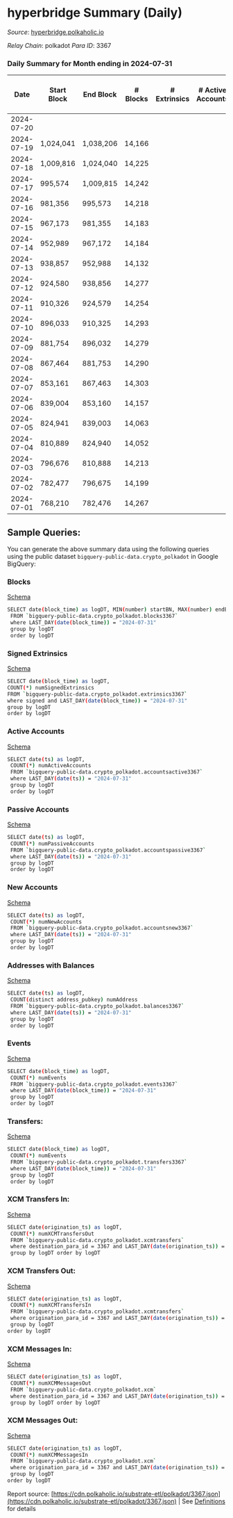 # hyperbridge Summary (Daily)

_Source_: [hyperbridge.polkaholic.io](https://hyperbridge.polkaholic.io)

*Relay Chain*: polkadot
*Para ID*: 3367



### Daily Summary for Month ending in 2024-07-31


| Date    | Start Block | End Block | # Blocks | # Extrinsics | # Active Accounts | # Passive Accounts | # New Accounts | # Addresses | # Events  | # Transfers ($USD) | # XCM Transfers In ($USD) | # XCM Transfers Out ($USD) | # XCM In | # XCM Out | Issues |
|---------|-------------|-----------|----------|--------------|-------------------|--------------------|----------------|-------------|-----------|--------------------|---------------------------|----------------------------|----------|-----------|--------|
| 2024-07-20 |  |  |  |  |  |  |  |  |  |   |   |   |  |  |  |
| 2024-07-19 | 1,024,041 | 1,038,206 | 14,166 |  |  |  |  | 2 | 28,340 |   |   |   |  |  |  |
| 2024-07-18 | 1,009,816 | 1,024,040 | 14,225 |  |  |  |  | 2 | 28,457 |   |   |   |  |  |  |
| 2024-07-17 | 995,574 | 1,009,815 | 14,242 |  |  |  |  | 2 | 28,492 |   |   |   |  |  |  |
| 2024-07-16 | 981,356 | 995,573 | 14,218 |  |  |  |  | 2 | 28,444 |   |   |   |  |  |  |
| 2024-07-15 | 967,173 | 981,355 | 14,183 |  |  |  |  | 2 | 28,374 |   |   |   |  |  |  |
| 2024-07-14 | 952,989 | 967,172 | 14,184 |  |  |  |  | 2 | 28,376 |   |   |   |  |  |  |
| 2024-07-13 | 938,857 | 952,988 | 14,132 |  |  |  |  | 2 | 28,272 |   |   |   |  |  |  |
| 2024-07-12 | 924,580 | 938,856 | 14,277 |  |  |  |  | 2 | 28,562 |   |   |   |  |  |  |
| 2024-07-11 | 910,326 | 924,579 | 14,254 |  |  |  |  | 2 | 28,516 |   |   |   |  |  |  |
| 2024-07-10 | 896,033 | 910,325 | 14,293 |  |  |  |  | 2 | 28,594 |   |   |   |  |  |  |
| 2024-07-09 | 881,754 | 896,032 | 14,279 |  |  |  |  |  |  |   |   |   |  |  |  |
| 2024-07-08 | 867,464 | 881,753 | 14,290 |  |  |  |  |  | 28,588 |   |   |   |  |  |  |
| 2024-07-07 | 853,161 | 867,463 | 14,303 |  |  |  |  |  | 28,614 |   |   |   |  |  |  |
| 2024-07-06 | 839,004 | 853,160 | 14,157 |  |  |  |  |  | 28,321 |   |   |   |  |  |  |
| 2024-07-05 | 824,941 | 839,003 | 14,063 |  |  |  |  |  | 28,134 |   |   |   |  |  |  |
| 2024-07-04 | 810,889 | 824,940 | 14,052 |  |  |  |  |  | 28,112 |   |   |   |  |  |  |
| 2024-07-03 | 796,676 | 810,888 | 14,213 |  |  |  |  |  | 28,434 |   |   |   |  |  |  |
| 2024-07-02 | 782,477 | 796,675 | 14,199 |  |  |  |  |  | 28,406 |   |   |   |  |  |  |
| 2024-07-01 | 768,210 | 782,476 | 14,267 |  |  |  |  |  | 28,542 |   |   |   |  |  |  |

## Sample Queries:
You can generate the above summary data using the following queries using the public dataset `bigquery-public-data.crypto_polkadot` in Google BigQuery:


### Blocks 

[Schema](https://github.com/colorfulnotion/substrate-etl/blob/main/schema/blocks.json)

```bash
SELECT date(block_time) as logDT, MIN(number) startBN, MAX(number) endBN, COUNT(*) numBlocks 
 FROM `bigquery-public-data.crypto_polkadot.blocks3367`  
 where LAST_DAY(date(block_time)) = "2024-07-31" 
 group by logDT 
 order by logDT
```

### Signed Extrinsics 

[Schema](https://github.com/colorfulnotion/substrate-etl/blob/main/schema/extrinsics.json)

```bash
SELECT date(block_time) as logDT, 
COUNT(*) numSignedExtrinsics 
FROM `bigquery-public-data.crypto_polkadot.extrinsics3367`  
where signed and LAST_DAY(date(block_time)) = "2024-07-31" 
group by logDT 
order by logDT
```

### Active Accounts 

[Schema](https://github.com/colorfulnotion/substrate-etl/blob/main/schema/accountsactive.json)

```bash
SELECT date(ts) as logDT, 
 COUNT(*) numActiveAccounts 
 FROM `bigquery-public-data.crypto_polkadot.accountsactive3367` 
 where LAST_DAY(date(ts)) = "2024-07-31" 
 group by logDT 
 order by logDT
```

### Passive Accounts 

[Schema](https://github.com/colorfulnotion/substrate-etl/blob/main/schema/accountspassive.json)

```bash
SELECT date(ts) as logDT, 
 COUNT(*) numPassiveAccounts 
 FROM `bigquery-public-data.crypto_polkadot.accountspassive3367` 
 where LAST_DAY(date(ts)) = "2024-07-31" 
 group by logDT 
 order by logDT
```

### New Accounts 

[Schema](https://github.com/colorfulnotion/substrate-etl/blob/main/schema/accountsnew.json)

```bash
SELECT date(ts) as logDT, 
 COUNT(*) numNewAccounts 
 FROM `bigquery-public-data.crypto_polkadot.accountsnew3367` 
 where LAST_DAY(date(ts)) = "2024-07-31" 
 group by logDT
 order by logDT
```

### Addresses with Balances 

[Schema](https://github.com/colorfulnotion/substrate-etl/blob/main/schema/balances.json)

```bash
SELECT date(ts) as logDT,
 COUNT(distinct address_pubkey) numAddress 
 FROM `bigquery-public-data.crypto_polkadot.balances3367` 
 where LAST_DAY(date(ts)) = "2024-07-31" 
 group by logDT 
 order by logDT
```

### Events 

[Schema](https://github.com/colorfulnotion/substrate-etl/blob/main/schema/events.json)

```bash
SELECT date(block_time) as logDT, 
 COUNT(*) numEvents 
 FROM `bigquery-public-data.crypto_polkadot.events3367` 
 where LAST_DAY(date(block_time)) = "2024-07-31" 
 group by logDT 
 order by logDT
```

### Transfers:

[Schema](https://github.com/colorfulnotion/substrate-etl/blob/main/schema/transfers.json)

```bash
SELECT date(block_time) as logDT, 
 COUNT(*) numEvents 
 FROM `bigquery-public-data.crypto_polkadot.transfers3367` 
 where LAST_DAY(date(block_time)) = "2024-07-31" 
 group by logDT 
 order by logDT
```

### XCM Transfers In: 

[Schema](https://github.com/colorfulnotion/substrate-etl/blob/main/schema/xcmtransfers.json)

```bash
SELECT date(origination_ts) as logDT, 
 COUNT(*) numXCMTransfersOut 
 FROM `bigquery-public-data.crypto_polkadot.xcmtransfers` 
 where destination_para_id = 3367 and LAST_DAY(date(origination_ts)) = "2024-07-31" 
 group by logDT order by logDT
```

### XCM Transfers Out: 

[Schema](https://github.com/colorfulnotion/substrate-etl/blob/main/schema/xcmtransfers.json)

```bash
SELECT date(origination_ts) as logDT, 
 COUNT(*) numXCMTransfersIn 
 FROM `bigquery-public-data.crypto_polkadot.xcmtransfers` 
 where origination_para_id = 3367 and LAST_DAY(date(origination_ts)) = "2024-07-31" 
 group by logDT 
order by logDT
```

### XCM Messages In: 

[Schema](https://github.com/colorfulnotion/substrate-etl/blob/main/schema/xcm.json)

```bash
SELECT date(origination_ts) as logDT, 
 COUNT(*) numXCMMessagesOut 
 FROM `bigquery-public-data.crypto_polkadot.xcm` 
 where destination_para_id = 3367 and LAST_DAY(date(origination_ts)) = "2024-07-31" 
 group by logDT order by logDT
```

### XCM Messages Out: 

[Schema](https://github.com/colorfulnotion/substrate-etl/blob/main/schema/xcm.json)

```bash
SELECT date(origination_ts) as logDT, 
 COUNT(*) numXCMMessagesIn 
 FROM `bigquery-public-data.crypto_polkadot.xcm` 
 where origination_para_id = 3367 and LAST_DAY(date(origination_ts)) = "2024-07-31" 
 group by logDT 
order by logDT
```


Report source: [https://cdn.polkaholic.io/substrate-etl/polkadot/3367.json](https://cdn.polkaholic.io/substrate-etl/polkadot/3367.json) | See [Definitions](/DEFINITIONS.md) for details
